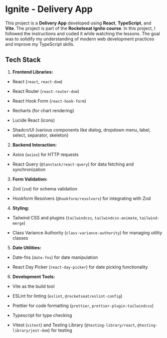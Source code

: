 
# Ignite - Delivery App
This project is a **Delivery App**  developed using **React**, **TypeScript**, and **Vite**. The project is part of the **Rocketseat Ignite course**. In this project, I followed the instructions and coded it while watching the lessons. The goal was to solidify my understanding of modern web development practices and improve my TypeScript skills.

## Tech Stack 
 
1. **Frontend Libraries:**  
  - React (`react`, `react-dom`)
 
  - React Router (`react-router-dom`)
 
  - React Hook Form (`react-hook-form`)

  - Recharts (for chart rendering)

  - Lucide React (icons)
 
  - Shadcn/UI (various components like dialog, dropdown menu, label, select, separator, skeleton)
 
2. **Backend Interaction:**  
  - Axios (`axios`) for HTTP requests
 
  - React Query (`@tanstack/react-query`) for data fetching and synchronization
 
3. **Form Validation:**  
  - Zod (`zod`) for schema validation
 
  - Hookform Resolvers (`@hookform/resolvers`) for integrating with Zod
 
4. **Styling:**  
  - Tailwind CSS and plugins (`tailwindcss`, `tailwindcss-animate`, `tailwind-merge`)
 
  - Class Variance Authority (`class-variance-authority`) for managing utility classes
 
5. **Date Utilities:**  
  - Date-fns (`date-fns`) for date manipulation
 
  - React Day Picker (`react-day-picker`) for date picking functionality
 
6. **Development Tools:** 
  - Vite as the build tool
 
  - ESLint for linting (`eslint`, `@rocketseat/eslint-config`)
 
  - Prettier for code formatting (`prettier`, `prettier-plugin-tailwindcss`)

  - Typescript for type checking
 
  - Vitest (`vitest`) and Testing Library (`@testing-library/react`, `@testing-library/jest-dom`) for testing